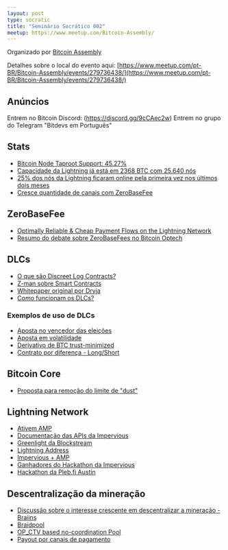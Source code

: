 ```yaml
---
layout: post
type: socratic
title: "Seminário Socrático 002"
meetup: https://www.meetup.com/Bitcoin-Assembly/
---
```


Organizado por [Bitcoin Assembly](https://twitter.com/bitcoinassembly)

Detalhes sobre o local do evento aqui: [https://www.meetup.com/pt-BR/Bitcoin-Assembly/events/279736438/](https://www.meetup.com/pt-BR/Bitcoin-Assembly/events/279736438/)

## Anúncios

Entrem no Bitcoin Discord: (https://discord.gg/9cCAec2w)
Entrem no grupo do Telegram "Bitdevs em Português"

## Stats

- [Bitcoin Node Taproot Support: 45.27%](https://twitter.com/taproot_signal/status/1430892795347144707)
- [Capacidade da Lightning já está em 2368 BTC com 25.640 nós](https://1ml.com/)
- [25% dos nós da Lightning ficaram online pela primeira vez nos últimos dois meses](https://twitter.com/BitcoinMagazine/status/1430160376512065541)
- [Cresce quantidade de canais com ZeroBaseFee](https://lnrouter.app/graph/zero-base-fee)

## ZeroBaseFee

- [Optimally Reliable & Cheap Payment Flows on the Lightning Network](https://arxiv.org/abs/2107.05322)
- [Resumo do debate sobre ZeroBaseFees no Bitcoin Optech](https://bitcoinops.org/en/newsletters/2021/08/25/)

## DLCs

- [O que são Discreet Log Contracts?](https://suredbits.com/discreet-log-contracts-part-1-what-is-a-discreet-log-contract/)
- [Z-man sobre Smart Contracts](https://zmnscpxj.github.io/bitcoin/unchained.html)
- [Whitepaper original por Dryja](https://adiabat.github.io/dlc.pdf)
- [Como funcionam os DLCs?](https://suredbits.com/discreet-log-contracts-part-2-how-they-work/)

### Exemplos de uso de DLCs
- [Aposta no vencedor das eleições](https://suredbits.com/settlement-of-election-dlc/)
- [Aposta em volatilidade](https://suredbits.com/settlement-of-volatility-dlc/)
- [Derivativo de BTC trust-minimized](https://blockstream.com/2019/04/19/en-transacting-bitcoin-based-p2p-derivatives/)
- [Contrato por diferença - Long/Short](https://suredbits.com/settlement-of-dlcfd/)

## Bitcoin Core

- [Proposta para remoção do limite de "dust"](https://lists.linuxfoundation.org/pipermail/bitcoin-dev/2021-August/019307.html)


## Lightning Network

- [Ativem AMP](https://docs.lightning.engineering/lightning-network-tools/lnd/amp)
- [Documentação das APIs da Impervious](https://docs.impervious.ai/)
- [Greenlight da Blockstream](https://blockstream.com/2021/07/21/en-greenlight-by-blockstream-lightning-made-easy/)
- [Lightning Address](https://twitter.com/andreneves/status/1425651740502892550)
- [Impervious + AMP](https://twitter.com/cycryptr/status/1425962921755021312?s=21)
- [Ganhadores do Hackathon da Impervious](https://twitter.com/ImperviousAi/status/1428857277256142851?s=20)
- [Hackathon da Pleb.fi Austin](https://twitter.com/JeremyRubin/status/1429624590255415299)

## Descentralização da mineração

- [Discussão sobre o interesse crescente em descentralizar a mineração - Braiins](https://twitter.com/braiins_systems/status/1423291322128011264)
- [Braidpool](https://github.com/pool2win/braidpool/blob/main/proposal/proposal.pdf)
- [OP_CTV based no-coordination Pool](https://utxos.org/uses/miningpools/)
- [Payout por canais de pagamento](https://lists.linuxfoundation.org/pipermail/bitcoin-dev/2017-August/014893.html)

